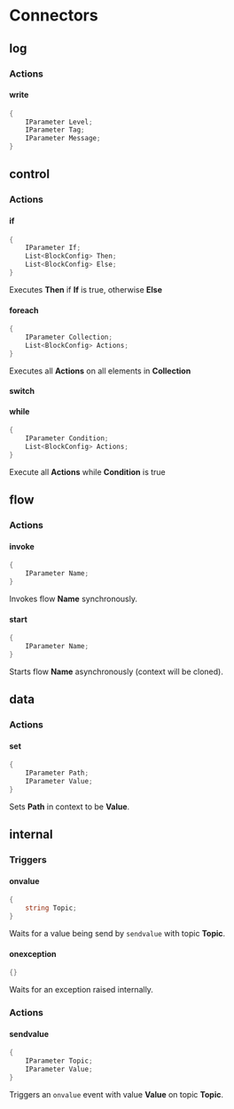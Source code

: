 # Connectors

## log
### Actions
#### write
```cs
{
    IParameter Level;
    IParameter Tag;
    IParameter Message;
}
```

## control
### Actions
#### if
```cs
{
    IParameter If;
    List<BlockConfig> Then;
    List<BlockConfig> Else;
}
```
Executes **Then** if **If** is true, otherwise **Else**

#### foreach
```cs
{
    IParameter Collection;
    List<BlockConfig> Actions;
}
```
Executes all **Actions** on all elements in **Collection**

#### switch

#### while
```cs
{
    IParameter Condition;
    List<BlockConfig> Actions;
}
```
Execute all **Actions** while **Condition** is true

## flow
### Actions
#### invoke
```cs
{
    IParameter Name;
}
```
Invokes flow **Name** synchronously.

#### start
```cs
{
    IParameter Name;
}
```
Starts flow **Name** asynchronously (context will be cloned).

## data
### Actions
#### set
```cs
{
    IParameter Path;
    IParameter Value;
}
```
Sets **Path** in context to be **Value**.

## internal
### Triggers
#### onvalue
```cs
{
    string Topic;
}
```
Waits for a value being send by `sendvalue` with topic **Topic**.

#### onexception
```cs
{}
```
Waits for an exception raised internally.

### Actions
#### sendvalue
```cs
{
    IParameter Topic;
    IParameter Value;
}
```
Triggers an `onvalue` event with value **Value** on topic **Topic**.
